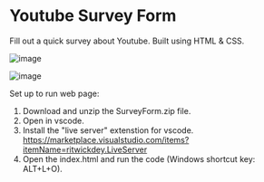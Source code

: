 # Youtube Survey Form
Fill out a quick survey about Youtube. Built using HTML &amp; CSS.

![image](https://github.com/kylehraja/YoutubeSurveyForm/assets/140476247/7f6436b1-b54e-40b1-9aa0-0f4e5c9e6e0b)

![image](https://github.com/kylehraja/YoutubeSurveyForm/assets/140476247/a15f254a-ccc0-43fc-9a1e-5bc042e47e5d)

Set up to run web page:

1) Download and unzip the SurveyForm.zip file.
2) Open in vscode.
3) Install the "live server" extenstion for vscode. https://marketplace.visualstudio.com/items?itemName=ritwickdey.LiveServer
4) Open the index.html and run the code (Windows shortcut key: ALT+L+O).
